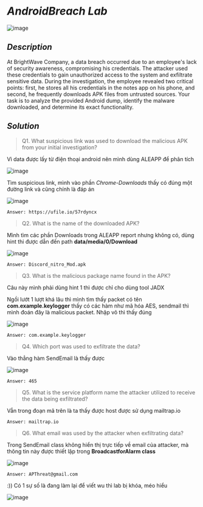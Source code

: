 # _AndroidBreach Lab_

![image](https://github.com/user-attachments/assets/3ec7808e-5d0c-4d92-80c1-db282ccc5843)

## _Description_

At BrightWave Company, a data breach occurred due to an employee's lack of security awareness, compromising his credentials. The attacker used these credentials to gain unauthorized access to the system and exfiltrate sensitive data. During the investigation, the employee revealed two critical points: first, he stores all his credentials in the notes app on his phone, and second, he frequently downloads APK files from untrusted sources. Your task is to analyze the provided Android dump, identify the malware downloaded, and determine its exact functionality.

## _Solution_

> Q1. What suspicious link was used to download the malicious APK from your initial investigation?

Vì data được lấy từ điện thoại android nên mình dùng ALEAPP để phân tích

![image](https://github.com/user-attachments/assets/569a90a0-e506-4d1d-b0e4-729412998bcf)

Tìm suspicious link, mình vào phần _Chrome-Downloads_ thấy có đúng một đường link và cũng chính là đáp án

![image](https://github.com/user-attachments/assets/ef67dc46-6b7c-4a86-8108-985d5432aa3c)

```
Answer: https://ufile.io/57rdyncx
```

> Q2. What is the name of the downloaded APK?

Mình tìm các phần Downloads trong ALEAPP report nhưng không có, dùng hint thi được dẫn đến path __data/media/0/Download__

![image](https://github.com/user-attachments/assets/9a596f4f-cc10-47f9-a591-4cfc9ae382f1)

```
Answer: Discord_nitro_Mod.apk
```

> Q3. What is the malicious package name found in the APK?

Câu này mình phải dùng hint 1 thì được chỉ cho dùng tool JADX

Ngồi lướt 1 lượt khá lâu thì mình tìm thấy packet có tên __com.example.keylogger__ thấy có các hàm như mã hóa AES, sendmail thì mình đoán đây là malicious packet. Nhập vô thì thấy đúng

![image](https://github.com/user-attachments/assets/32f30241-3119-408d-985d-44d9a283f1ab)

```
Answer: com.example.keylogger
```

> Q4. Which port was used to exfiltrate the data?

Vào thẳng hàm SendEmail là thấy được

![image](https://github.com/user-attachments/assets/bfd1494f-1484-4ce7-85a3-72bfec8161b1)

```
Answer: 465
```

> Q5. What is the service platform name the attacker utilized to receive the data being exfiltrated?

Vẫn trong đoạn mã trên là ta thấy được host được sử dụng mailtrap.io

```
Answer: mailtrap.io
```

> Q6. What email was used by the attacker when exfiltrating data?

Trong SendEmail class không hiển thị trực tiếp về email của attacker, mà thông tin này được thiết lập trong __BroadcastforAlarm class__

![image](https://github.com/user-attachments/assets/ae835929-4ab9-407e-822c-831394a1e411)

```
Answer: APThreat@gmail.com
```

:)) Có 1 sự số là đang làm lại để viết wu thì lab bị khóa, méo hiểu

![image](https://github.com/user-attachments/assets/17fef572-c59b-4af7-82c7-3d7150477b56)


